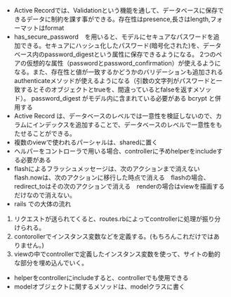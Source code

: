 * Active Recordでは、Validationという機能を通して、データベースに保存できるデータに制約を課す事ができる。存在性はpresence,長さはlength,フォーマットはformat
* has_secure_password　を用いると、モデルにセキュアなパスワードを追加できる。セキュアにハッシュ化したパスワード(暗号化された)を、データベース内のpassword_digestという属性に保存できるようになる。
	2つのペアの仮想的な属性（passwordとpassword_confirmation）が使えるようになる。また、存在性と値が一致するかどうかのバリデーションも追加される
  authenticateメソッドが使えるようになる（引数の文字列がパスワードと一致するとそのオブジェクトとtrueを、間違っているとfalseを返すメソッド）。
	password_digest がモデル内に含まれている必要がある
	bcrypt と併用する
* Active Record は、データベースのレベルでは一意性を検証しないので、カラムにインデックスを追加することで、データベースのレベルで一意性をもたせることができる。
* 複数のviewで使われるパーシャルは、sharedに置く
* ヘルパーをコントローラで用いる場合、controllerに予めhelperをincludeする必要がある
* flashによるフラッシュメッセージは、次のアクションまで消えない　　flash.nowは、次のアクションに移行した時点で消える　flashの場合、redirect_toはその次のアクションで消える　renderの場合はviewを描画するだけなので消えない。
* rails での大体の流れ
1. リクエストが送られてくると、routes.rbによってcontrollerに処理が振り分けられる。
2. contorollerでインスタンス変数などを定義する。(もちろんこれだけではありません。)
3. viewの中でcontrollerで定義したインスタンス変数を使って、サイトの動的な部分を埋め込んでいく。
* helperをcontrollerにincludeすると、controllerでも使用できる
* modelオブジェクトに関するメソッドは、modelクラスに書く
